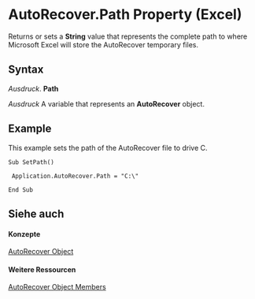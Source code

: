 
# AutoRecover.Path Property (Excel)

Returns or sets a  **String** value that represents the complete path to where Microsoft Excel will store the AutoRecover temporary files.


## Syntax

 _Ausdruck_. **Path**

 _Ausdruck_ A variable that represents an **AutoRecover** object.


## Example

This example sets the path of the AutoRecover file to drive C.


```
Sub SetPath() 
 
 Application.AutoRecover.Path = "C:\" 
 
End Sub
```


## Siehe auch


#### Konzepte


[AutoRecover Object](02fb24e7-4823-7e52-79d7-3d2726f31227.md)
#### Weitere Ressourcen


[AutoRecover Object Members](http://msdn.microsoft.com/library/a850ea2f-9e56-4776-f29c-23a5421c4649%28Office.15%29.aspx)
